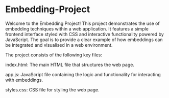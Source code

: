 # Embedding-Project


Welcome to the Embedding Project! This project demonstrates the use of embedding techniques within a web application. It features a simple frontend interface styled with CSS and interactive functionality powered by JavaScript. The goal is to provide a clear example of how embeddings can be integrated and visualised in a web environment.


The project consists of the following key files:

index.html: The main HTML file that structures the web page.

app.js: JavaScript file containing the logic and functionality for interacting with embeddings.

styles.css: CSS file for styling the web page.
